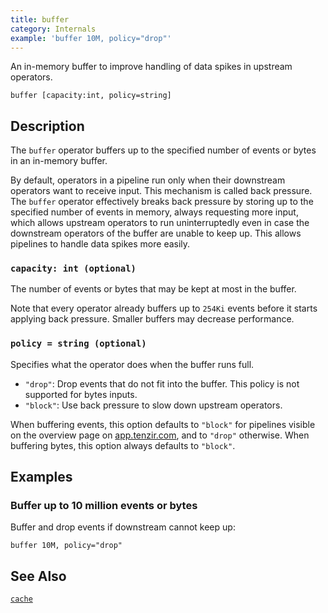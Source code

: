 ```yaml
---
title: buffer
category: Internals
example: 'buffer 10M, policy="drop"'
---
```


An in-memory buffer to improve handling of data spikes in upstream operators.

```tql
buffer [capacity:int, policy=string]
```

## Description

The `buffer` operator buffers up to the specified number of events or bytes in
an in-memory buffer.

By default, operators in a pipeline run only when their downstream operators
want to receive input. This mechanism is called back pressure. The `buffer`
operator effectively breaks back pressure by storing up to the specified number
of events in memory, always requesting more input, which allows upstream
operators to run uninterruptedly even in case the downstream operators of the
buffer are unable to keep up. This allows pipelines to handle data spikes more
easily.

### `capacity: int (optional)`

The number of events or bytes that may be kept at most in the buffer.

Note that every operator already buffers up to `254Ki` events before it starts
applying back pressure. Smaller buffers may decrease performance.

### `policy = string (optional)`

Specifies what the operator does when the buffer runs full.

- `"drop"`: Drop events that do not fit into the buffer. This policy is not
  supported for bytes inputs.
- `"block"`: Use back pressure to slow down upstream operators.

When buffering events, this option defaults to `"block"` for pipelines visible on
the overview page on [app.tenzir.com](https://app.tenzir.com), and to `"drop"`
otherwise. When buffering bytes, this option always defaults to `"block"`.

## Examples

### Buffer up to 10 million events or bytes

Buffer and drop events if downstream cannot keep up:

```tql
buffer 10M, policy="drop"
```

## See Also

[`cache`](/reference/operators/cache)
